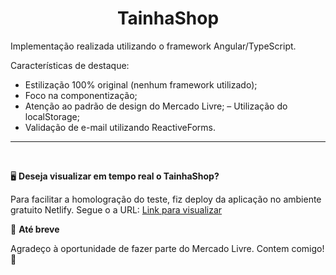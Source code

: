 <center><h1>TainhaShop</h1></center>

Implementação realizada utilizando o framework Angular/TypeScript.

Características de destaque:

- Estilização 100% original (nenhum framework utilizado);
- Foco na componentização;
- Atenção ao padrão de design do Mercado Livre;
– Utilização do localStorage;
- Validação de e-mail utilizando ReactiveForms.

<hr />
<br />

🖥️ **Deseja visualizar em tempo real o TainhaShop?**

Para facilitar a homologração do teste, fiz deploy da aplicação no ambiente gratuito Netlify. Segue o a URL: <a href="https://incomparable-granita-83d703.netlify.app/">Link para visualizar</a>

🎉 **Até breve**

Agradeço à oportunidade de fazer parte do Mercado Livre. Contem comigo! 🎉
